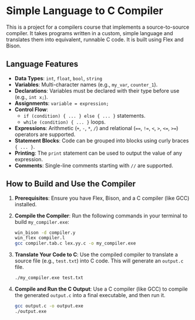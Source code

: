 # Simple Language to C Compiler

This is a project for a compilers course that implements a source-to-source compiler. It takes programs written in a custom, simple language and translates them into equivalent, runnable C code. It is built using Flex and Bison.

## Language Features

- **Data Types**: `int`, `float`, `bool`, `string`
- **Variables**: Multi-character names (e.g., `my_var`, `counter_1`).
- **Declarations**: Variables must be declared with their type before use (e.g., `int x;`).
- **Assignments**: `variable = expression;`
- **Control Flow**:
  - `if (condition) { ... } else { ... }` statements.
  - `while (condition) { ... }` loops.
- **Expressions**: Arithmetic (`+`, `-`, `*`, `/`) and relational (`==`, `!=`, `<`, `>`, `<=`, `>=`) operators are supported.
- **Statement Blocks**: Code can be grouped into blocks using curly braces `{ ... }`.
- **Printing**: The `print` statement can be used to output the value of any expression.
- **Comments**: Single-line comments starting with `//` are supported.

## How to Build and Use the Compiler

1.  **Prerequisites**: Ensure you have Flex, Bison, and a C compiler (like GCC) installed.

2.  **Compile the Compiler**: Run the following commands in your terminal to build `my_compiler.exe`:

    ```sh
    win_bison -d compiler.y
    win_flex compiler.l
    gcc compiler.tab.c lex.yy.c -o my_compiler.exe
    ```

3.  **Translate Your Code to C**: Use the compiled compiler to translate a source file (e.g., `test.txt`) into C code. This will generate an `output.c` file.

    ```sh
    ./my_compiler.exe test.txt
    ```

4.  **Compile and Run the C Output**: Use a C compiler (like GCC) to compile the generated `output.c` into a final executable, and then run it.
    ```sh
    gcc output.c -o output.exe
    ./output.exe
    ```
